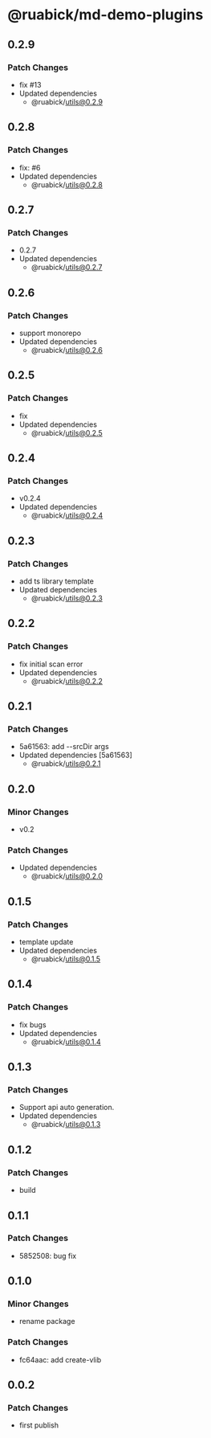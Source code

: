 # @ruabick/md-demo-plugins

## 0.2.9

### Patch Changes

- fix #13
- Updated dependencies
  - @ruabick/utils@0.2.9

## 0.2.8

### Patch Changes

- fix: #6
- Updated dependencies
  - @ruabick/utils@0.2.8

## 0.2.7

### Patch Changes

- 0.2.7
- Updated dependencies
  - @ruabick/utils@0.2.7

## 0.2.6

### Patch Changes

- support monorepo
- Updated dependencies
  - @ruabick/utils@0.2.6

## 0.2.5

### Patch Changes

- fix
- Updated dependencies
  - @ruabick/utils@0.2.5

## 0.2.4

### Patch Changes

- v0.2.4
- Updated dependencies
  - @ruabick/utils@0.2.4

## 0.2.3

### Patch Changes

- add ts library template
- Updated dependencies
  - @ruabick/utils@0.2.3

## 0.2.2

### Patch Changes

- fix initial scan error
- Updated dependencies
  - @ruabick/utils@0.2.2

## 0.2.1

### Patch Changes

- 5a61563: add --srcDir args
- Updated dependencies [5a61563]
  - @ruabick/utils@0.2.1

## 0.2.0

### Minor Changes

- v0.2

### Patch Changes

- Updated dependencies
  - @ruabick/utils@0.2.0

## 0.1.5

### Patch Changes

- template update
- Updated dependencies
  - @ruabick/utils@0.1.5

## 0.1.4

### Patch Changes

- fix bugs
- Updated dependencies
  - @ruabick/utils@0.1.4

## 0.1.3

### Patch Changes

- Support api auto generation.
- Updated dependencies
  - @ruabick/utils@0.1.3

## 0.1.2

### Patch Changes

- build

## 0.1.1

### Patch Changes

- 5852508: bug fix

## 0.1.0

### Minor Changes

- rename package

### Patch Changes

- fc64aac: add create-vlib

## 0.0.2

### Patch Changes

- first publish
